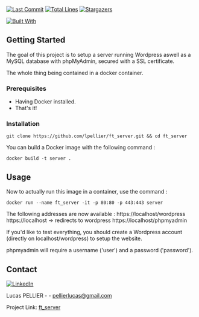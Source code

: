 [![Last Commit][last-commit]][project-url]
[![Total Lines][total-lines]][project-url]
[![Stargazers][stars-shield]][stars-url]

[![Built With][built-with-docker]][project-url]

## Getting Started
The goal of this project is to setup a server running Wordpress aswell as a MySQL database with phpMyAdmin, secured with a SSL certificate.

The whole thing being contained in a docker container.
### Prerequisites
  * Having Docker installed.
  * That's it!

### Installation
`git clone https://github.com/lpellier/ft_server.git && cd ft_server`

You can build a Docker image with the following command :

`docker build -t server .`

## Usage

Now to actually run this image in a container, use the command :

`docker run --name ft_server -it -p 80:80 -p 443:443 server`

The following addresses are now available :
https://localhost/wordpress
https://localhost -> redirects to wordpress
https://localhost/phpmyadmin

If you'd like to test everything, you should create a Wordpress account (directly on localhost/wordpress) to setup the website.

phpmyadmin will require a username ('user') and a password ('password').

## Contact

[![LinkedIn][linkedin-shield]][linkedin-url]

Lucas PELLIER - - pellierlucas@gmail.com

Project Link: [ft_server](https://github.com/lpellier/ft_server)



[built-with-docker]: https://img.shields.io/badge/built%20with-Docker-blue

[project-url]: https://github.com/lpellier/ft_server

[total-lines]: https://img.shields.io/tokei/lines/github/lpellier/ft_server
[last-commit]: https://img.shields.io/github/last-commit/lpellier/ft_server?style=flat

[stars-shield]: https://img.shields.io/github/stars/lpellier/ft_server.svg?style=flat
[stars-url]: https://github.com/lpellier/ft_server/stargazers
[linkedin-shield]: https://img.shields.io/badge/-LinkedIn-black.svg?flat&logo=linkedin&colorB=555
[linkedin-url]: https://linkedin.com/in/linkedin_username
[product-screenshot]: images/screenshot.png
[React.js]: https://img.shields.io/badge/React-20232A?style=for-the-badge&logo=react&logoColor=61DAFB
[React-url]: https://reactjs.org/ 
